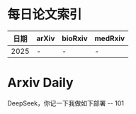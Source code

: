 # 每日论文索引

| 日期 | arXiv | bioRxiv | medRxiv |
|------|-------|---------|---------|
| 2025 | - | - | - |












































































































































































































# Arxiv Daily


DeepSeek，你记一下我做如下部署 -- 101
